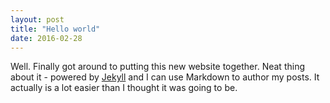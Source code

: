 ```yaml
---
layout: post
title: "Hello world"
date: 2016-02-28
---
```


Well. Finally got around to putting this new website together. Neat thing about it - powered by [Jekyll](http://jekyllrb.com) and I can use Markdown to author my posts. It actually is a lot easier than I thought it was going to be.
